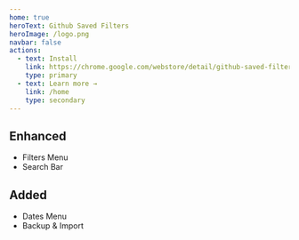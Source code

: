```yaml
---
home: true
heroText: Github Saved Filters
heroImage: /logo.png
navbar: false
actions:
  - text: Install
    link: https://chrome.google.com/webstore/detail/github-saved-filters/pmkbippobcmchabghaeonfbbcncjhmjm
    type: primary
  - text: Learn more →
    link: /home
    type: secondary
---
```


<div class="features">
  <div class="feature">
    <h2>Enhanced</h2>
    <ul>
      <li><router-link to="/elements/filters-menu/">Filters Menu</router-link></li>
      <li><router-link to="/elements/search-bar/">Search Bar</router-link></li>
    </ul>
  </div>

  <div class="feature">
    <h2>Added</h2>
    <ul>
      <li><router-link to="/elements/dates-menu/">Dates Menu</router-link></li>
      <li><router-link to="/extras/backup/">Backup & Import</router-link></li>
    </ul>
  </div>
</div>
